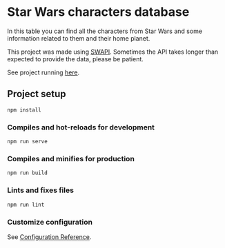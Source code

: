 # Star Wars characters database
In this table you can find all the characters from Star Wars and some information related to them and their home planet.

This project was made using [SWAPI](https://swapi.dev). Sometimes the API takes longer than expected to provide the data, please be patient.

See project running [here](https://jelicich.github.io/swapi-table/).

## Project setup
```
npm install
```

### Compiles and hot-reloads for development
```
npm run serve
```

### Compiles and minifies for production
```
npm run build
```

### Lints and fixes files
```
npm run lint
```

### Customize configuration
See [Configuration Reference](https://cli.vuejs.org/config/).
